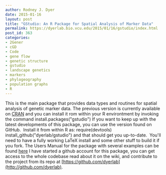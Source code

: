 ```yaml
---
author: Rodney J. Dyer
date: 2015-01-16
layout: post
title: "GStudio: An R Package for Spatial Analysis of Marker Data"
permalink: https://dyerlab.bio.vcu.edu/2015/01/16/gstudio/index.html
post_id: 363
categories: 
- 2Gener
- cGD
- Code
- gene flow
- genetic structure
- gstudio
- landscape genetics
- markers
- phylogeography
- population graphs
- R
---
```

This is the main package that provides data types and routines for spatial analysis of genetic marker data. The previous version is currently available on 
[CRAN](http://cran.r-project.org/) and you can install it rom within your R environtment by invoking the command
install.packages("gstudio")
If you want to keep up with the latest developments of this package, you can use the version found on GitHub.  Install it from within R as:
require(devtools)
install_github("dyerlab/gstudio")
and that should get you up-to-date.  You'll need to have a fully working LaTeX install and some other stuff to build it if you fork.
The Users Manual for the package with several examples can be found 
[here](http://dyerlab.github.io/gstudio/)
I have started a github account for this package, you can get access to the whole codebase read about it on the wiki, and contribute to the project from its repo at 
[https://github.com/dyerlab](http://github.com/dyerlab).
